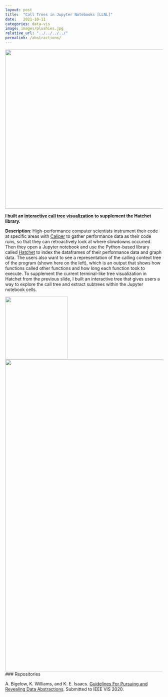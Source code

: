 ```yaml
---
layout: post
title:  "Call Trees in Jupyter Notebooks [LLNL]"
date:   2021-10-11
categories: data-vis
image: images/plushies.jpg
relative_url: "../../../../"
permalink: /abstractions/
---
```



<img src='{{ "images/atria.jpg" | relative_url }}' width="508px"/> 

**I built an [interactive call tree visualization](https://hatchet.readthedocs.io/en/latest/user_guide.html#visualizing-the-data) to supplement the Hatchet library.**

**Description**: 
High-performance computer scientists instrument their code at specific areas with [Caliper](https://github.com/LLNL/Caliper) to gather performance data as their code runs, so that they can retroactively look at where slowdowns occurred. Then they open a Jupyter notebook and use the Python-based library called [Hatchet](https://github.com/hatchet/hatchet) to index the dataframes of their performance data and graph data. The users also want to see a representation of the calling context tree of the program (shown here on the left), which is an output that shows how functions called other functions and how long each function took to execute. To supplement the current terminal-like tree visualization in Hatchet from the previous slide, I built an interactive tree that gives users a way to explore the call tree and extract subtrees within the Jupyter notebook cells.

<img src='{{ "images/vis-terminal.jpg" | relative_url }}' width="200px"/> 

<img src='{{ "images/jupyter-tree-overview.jpg" | relative_url }}' width="995px"/> 
### Repositories

A. Bigelow, K. Williams, and K. E. Isaacs.
[Guidelines For Pursuing and Revealing Data Abstractions](/people/kawilliams/papers/bigelow_20200preprint_dataabstractions.pdf). Submitted to IEEE VIS 2020. 
